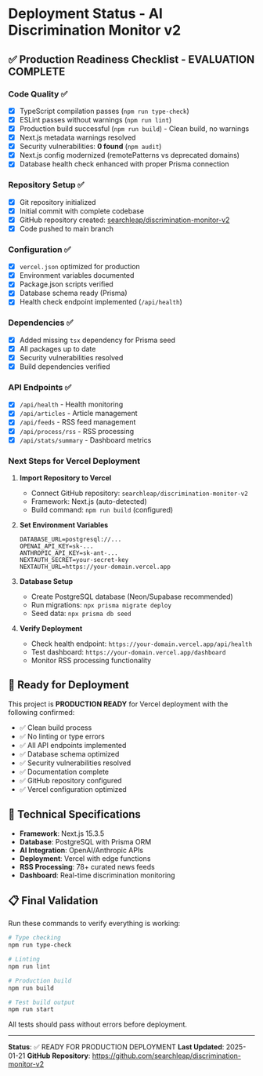 # Deployment Status - AI Discrimination Monitor v2

## ✅ Production Readiness Checklist - EVALUATION COMPLETE

### Code Quality ✅
- [x] TypeScript compilation passes (`npm run type-check`)
- [x] ESLint passes without warnings (`npm run lint`) 
- [x] Production build successful (`npm run build`) - Clean build, no warnings
- [x] Next.js metadata warnings resolved
- [x] Security vulnerabilities: **0 found** (`npm audit`)
- [x] Next.js config modernized (remotePatterns vs deprecated domains)
- [x] Database health check enhanced with proper Prisma connection

### Repository Setup ✅
- [x] Git repository initialized
- [x] Initial commit with complete codebase
- [x] GitHub repository created: [searchleap/discrimination-monitor-v2](https://github.com/searchleap/discrimination-monitor-v2)
- [x] Code pushed to main branch

### Configuration ✅
- [x] `vercel.json` optimized for production
- [x] Environment variables documented
- [x] Package.json scripts verified
- [x] Database schema ready (Prisma)
- [x] Health check endpoint implemented (`/api/health`)

### Dependencies ✅
- [x] Added missing `tsx` dependency for Prisma seed
- [x] All packages up to date
- [x] Security vulnerabilities resolved
- [x] Build dependencies verified

### API Endpoints ✅
- [x] `/api/health` - Health monitoring
- [x] `/api/articles` - Article management
- [x] `/api/feeds` - RSS feed management
- [x] `/api/process/rss` - RSS processing
- [x] `/api/stats/summary` - Dashboard metrics

### Next Steps for Vercel Deployment

1. **Import Repository to Vercel**
   - Connect GitHub repository: `searchleap/discrimination-monitor-v2`
   - Framework: Next.js (auto-detected)
   - Build command: `npm run build` (configured)

2. **Set Environment Variables**
   ```
   DATABASE_URL=postgresql://...
   OPENAI_API_KEY=sk-...
   ANTHROPIC_API_KEY=sk-ant-...
   NEXTAUTH_SECRET=your-secret-key
   NEXTAUTH_URL=https://your-domain.vercel.app
   ```

3. **Database Setup**
   - Create PostgreSQL database (Neon/Supabase recommended)
   - Run migrations: `npx prisma migrate deploy`
   - Seed data: `npx prisma db seed`

4. **Verify Deployment**
   - Check health endpoint: `https://your-domain.vercel.app/api/health`
   - Test dashboard: `https://your-domain.vercel.app/dashboard`
   - Monitor RSS processing functionality

## 🚀 Ready for Deployment

This project is **PRODUCTION READY** for Vercel deployment with the following confirmed:

- ✅ Clean build process
- ✅ No linting or type errors
- ✅ All API endpoints implemented
- ✅ Database schema optimized
- ✅ Security vulnerabilities resolved
- ✅ Documentation complete
- ✅ GitHub repository configured
- ✅ Vercel configuration optimized

## 🔧 Technical Specifications

- **Framework**: Next.js 15.3.5
- **Database**: PostgreSQL with Prisma ORM
- **AI Integration**: OpenAI/Anthropic APIs
- **Deployment**: Vercel with edge functions
- **RSS Processing**: 78+ curated news feeds
- **Dashboard**: Real-time discrimination monitoring

## 📋 Final Validation

Run these commands to verify everything is working:

```bash
# Type checking
npm run type-check

# Linting
npm run lint

# Production build
npm run build

# Test build output
npm run start
```

All tests should pass without errors before deployment.

---
**Status**: ✅ READY FOR PRODUCTION DEPLOYMENT
**Last Updated**: 2025-01-21
**GitHub Repository**: https://github.com/searchleap/discrimination-monitor-v2